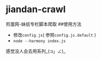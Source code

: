 # jiandan-crawl
煎蛋网-妹纸专栏脚本爬取
##使用方法
* 修改`config.js`( 参照`config.js.default` )
* `node --harmony index.js`

感觉没人会去用系列_(:з」∠)_
